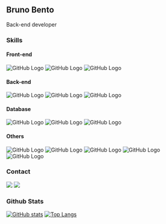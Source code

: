 ## Bruno Bento
Back-end developer

### Skills

#### Front-end
![GitHub Logo](https://img.shields.io/badge/CSS-239120?&style=for-the-badge&logo=css3&logoColor=white)
![GitHub Logo](https://img.shields.io/badge/HTML-239120?style=for-the-badge&logo=html5&logoColor=white)
![GitHub Logo](https://img.shields.io/badge/JavaScript-F7DF1E?style=for-the-badge&logo=javascript&logoColor=black)

#### Back-end
![GitHub Logo](https://img.shields.io/badge/C-00599C?style=for-the-badge&logo=c&logoColor=white)
![GitHub Logo](https://img.shields.io/badge/C%23-239120?style=for-the-badge&logo=c-sharp&logoColor=white)
![GitHub Logo](https://img.shields.io/badge/Java-ED8B00?style=for-the-badge&logo=java&logoColor=white)

#### Database
![GitHub Logo](https://img.shields.io/badge/MySQL-00000F?style=for-the-badge&logo=mysql&logoColor=white)
![GitHub Logo](https://img.shields.io/badge/firebase-ffca28?style=for-the-badge&logo=firebase&logoColor=white)
![GitHub Logo](https://img.shields.io/badge/PostgreSQL-316192?style=for-the-badge&logo=postgresql&logoColor=white)

#### Others
![GitHub Logo](https://img.shields.io/badge/Git-F05032?style=for-the-badge&logo=git&logoColor=white)
![GitHub Logo](https://img.shields.io/badge/Heroku-430098?style=for-the-badge&logo=heroku&logoColor=white)
![GitHub Logo](https://img.shields.io/badge/Spring-6DB33F?style=for-the-badge&logo=spring&logoColor=white)
![GitHub Logo](https://img.shields.io/badge/Postman-FF6C37?style=for-the-badge&logo=Postman&logoColor=white)
![GitHub Logo](https://img.shields.io/badge/Microsoft_Office-D83B01?style=for-the-badge&logo=microsoft-office&logoColor=white)

### Contact
[<img src="https://img.shields.io/badge/Gmail-D14836?style=for-the-badge&logo=gmail&logoColor=white">](mailto:brunobentoreinoso14@gmail.com)
[<img src="https://img.shields.io/badge/LinkedIn-0077B5?style=for-the-badge&logo=linkedin&logoColor=white">](https://www.linkedin.com/in/bruno-bento-reinoso/)

###  Github Stats
[![GitHub stats](https://github-readme-stats.vercel.app/api?username=bruno-bento&theme=radical)](https://github.com/bruno-bento)
[![Top Langs](https://github-readme-stats.vercel.app/api/top-langs/?username=bruno-bento&theme=radical&layout=compact)](https://github.com/bruno-bento)
